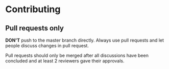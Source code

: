 # Contributing

## Pull requests only

**DON'T** push to the master branch directly. Always use pull requests and let people discuss changes in pull request.

Pull requests should only be merged after all discussions have been concluded and at least 2 reviewers gave their approvals.
